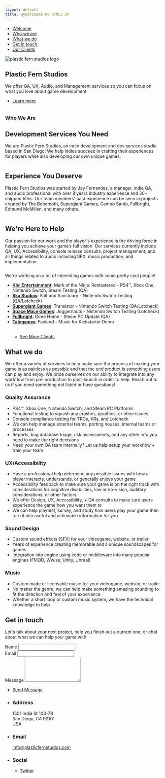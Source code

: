 ```yaml
---
layout: default
title: Hyperspace by HTML5 UP
---
```


<!-- Sidebar -->
<section id="sidebar">
	<div class="inner">
		<nav>
			<ul>
				<li><a href="#intro">Welcome</a></li>
				<li><a href="#one">Who we are</a></li>
				<li><a href="#two">What we do</a></li>
				<li><a href="#three">Get in touch</a></li>
				<li><a href="http://www.plasticfernstudios.com/clients">Our Clients</a></li>
			</ul>
		</nav>
	</div>
</section>

<!-- Wrapper -->
<div id="wrapper">

<!-- Intro -->
<section id="intro" class="wrapper style1 fullscreen fade-up">
	<div class="inner">
		<a><img src="images/logo.png" alt="plastic fern studios logo" data-position="center center" /></a>
		<h1>Plastic Fern Studios</h1>
		<p>We offer QA, UX, Audio, and Management services so you can focus on what you love about game development</p>
		<ul class="actions">
			<li><a href="#one" class="button scrolly">Learn more</a></li>
		</ul>
	</div>
</section>

<!-- One -->
<section id="one" class="wrapper style2 spotlights">
	<section>
		<a><img src="images/pic01.jpg" alt="" data-position="center center" /></a>
		<div class="content">
			<div class="inner">
				<h1>Who We Are</h1>
				<h2>Development Services You Need</h2>
				<p>We are Plastic Fern Studios, an indie development and dev services studio based in San Diego! We help indies succeed in crafting their experiences for players while also developing our own unique games.</p>
			</div>
		</div>
	</section>
	<section>
		<a><img src="images/pic02.jpg" alt="" data-position="top center" /></a>
		<div class="content">
			<div class="inner">
				<h2>Experience You Deserve</h2>
				<p>Plastic Fern Studios was started by Jay Fernandes, a manager, indie QA, and audio professional with over 8 years industry experience and 30+ shipped titles. Our team members' past experience can be seen in projects created by The Behemoth, Supergiant Games, Campo Santo, Fullbright, Edmund McMillen, and many others.</p>
			</div>
		</div>
	</section>
	<section>
		<a><img src="images/pic03.jpg" alt="" data-position="25% 25%" /></a>
		<div class="content">
			<div class="inner">
				<h2>We're Here to Help</h2>
				<p>Our passion for our work and the player's experience is the driving force in helping you achieve your game’s full vision. Our services currently include QA, UX, Accessibility, console release consults, project management, and all things related to audio including SFX, music production, and implementation.</p>
			</div>
		</div>
	</section>
	<section>
		<a><img src="images/clients2.jpg" alt="" data-position="25% 25%" /></a>
		<div class="content">
			<div class="inner">
				<p>We're working on a lot of interesting games with some pretty cool people! </p>
				<ul>
					<li><a href="https://www.klei.com/games/mark-ninja"> <b>Klei Entertainment</b></a>: Mark of the Ninja: Remastered - PS4™, Xbox One, Nintendo Switch, Steam Testing (QA)</li>
					<li><a href="https://www.nintendo.com/games/detail/salt-and-sanctuary-switch"> <b>Ska Studios</b></a>: Salt and Sanctuary - Nintendo Switch Testing (QA/Lotcheck)</li>
					<li><a href="https://www.nintendo.com/games/detail/transistor-switch"> <b>Supergiant Games</b></a>: Transistor - Nintendo Switch Testing (QA/Lotcheck)</li>
					<li><a href="https://spacemacegames.com/"> <b>Space Mace Games</b></a>: Joggernauts - Nintendo Switch Testing (Lotcheck)</li>
					<li><a href="http://fullbrig.ht"> <b>Fullbright</b></a>: Gone Home - Steam PC Update (QA)</li>
					<li><a href="http://www.talegames.com"> <b>Talegames</b></a>: Faeland - Music for Kickstarter Demo</li>
					<br>
					<ul class="actions">
						<li><a href="http://www.plasticfernstudios.com/clients" class="button scrolly">See More Clients</a></li>
					</ul>
				</ul>
			</div>
		</div>
	</section>
</section>

<!-- Two -->
<section id="two" class="wrapper style3 fade-up">
	<div class="inner">
		<h1>What we do</h1>
		<p>We offer a variety of services to help make sure the process of making your game is as painless as possible and that the end product is something users can play and enjoy. We pride ourselves on our ability to integrate into any workflow from pre-production to post-launch in order to help. Reach out to us if you need something not listed or have questions!</p>
		<div class="features">
			<section>
				<span class="icon major fa-bug"></span>
				<h3>Quality Assurance</h3>
				<ul>
					<li>PS4™, Xbox One, Nintendo Switch, and Steam PC Platforms</li>
					<li>Functional testing to squash any crashes, graphics, or other issues</li>
					<li>Console compliance testing for TRCs, XRs, and Lotcheck</li>
					<li>We can help manage external teams, porting houses, internal teams or processes</li>
					<li>Reports, bug database triage, risk assessments, and any other info you need to make the right decisions</li>
					<li>Need your own QA team internally? Let us help setup your workflow + train your team</li>
				</ul>
			</section>
			<section>
				<span class="icon major fa-gamepad"></span>
				<h3>UX/Accessibility</h3>
				<ul>
					<li>Have a professional help determine any possible issues with how a player interacts, understands, or generally enjoys your game</li>
					<li>Accessibility feedback to make sure your game is on the right track with considerations for cognitive disabilities, low or no-vision, auditory considerations, or other factors</li>
					<li>We offer Design, UX, Accessibility, + QA consults to make sure users experience the game how you want them to</li>
					<li>We can help playtest, survey, and study how users play your game then turn it into useful and actionable information for you</li>
				</ul>
			</section>
			<section>
				<span class="icon major fa-volume-up"></span>
				<h3>Sound Design</h3>
				<ul>
					<li>Custom sound effects (SFX) for your videogame, website, or trailer</li>
					<li>Years of experience creating memorable and a unique soundscapes for games</li>
					<li>Integration into engine using code or middleware into many popular engines (FMOD, Wwise, Unity, Unreal)</li>
				</ul>
			</section>
			<section>
				<span class="icon major fa-headphones"></span>
				<h3>Music</h3>
				<ul>
					<li>Custom made or licensable music for your videogame, website, or trailer</li>
					<li>No matter the genre, we can help make something amazing sounding to fit the direction and feel of your experience</li>
					<li>Whether a short loop or custom music system, we have the technical knowledge to help</li>
				</ul>
			</section>
		</div>
	</div>
</section>

<!-- Three -->
<section id="three" class="wrapper style1 fade-up">
	<div class="inner">
		<h2>Get in touch</h2>
		<p>Let's talk about your next project, help you finish out a current one, or chat about what we can help your game with!</p>
		<div class="split style1">
			<section>
				<form method="post" action="https://formspree.io/info@plasticfernstudios.com">
					<div class="field half first">
						<label for="name">Name</label>
						<input type="text" name="name" id="name" />
					</div>
					<div class="field half">
						<label for="email">Email</label>
						<input type="text" name="email" id="email" />
					</div>
					<div class="field">
						<label for="message">Message</label>
						<textarea name="message" id="message" rows="5"></textarea>
					</div>
					<ul class="actions">
						<li><a href="" class="button submit">Send Message</a></li>
					</ul>
				</form>
			</section>
			<section>
				<ul class="contact">
					<li>
						<h3>Address</h3>
						<span>1501 India St 103-79<br />
						San Diego, CA 92101<br />
						USA</span>
					</li>
					<li>
						<h3>Email</h3>
						<a href="mailto:info@plasticfernstudios.com">info@plasticfernstudios.com</a>
					</li>
					<li>
						<h3>Social</h3>
						<ul class="icons">
							<li><a href="https://www.twitter.com/jaymfernandes" class="fa-twitter"><span class="label">Twitter</span></a></li>
						</ul>
					</li>
				</ul>
			</section>
		</div>
	</div>
</section>

</div>
